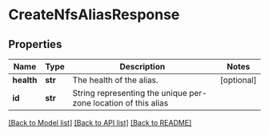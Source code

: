# CreateNfsAliasResponse

## Properties
Name | Type | Description | Notes
------------ | ------------- | ------------- | -------------
**health** | **str** | The health of the alias. | [optional] 
**id** | **str** | String representing the unique per-zone location of this alias | 

[[Back to Model list]](../README.md#documentation-for-models) [[Back to API list]](../README.md#documentation-for-api-endpoints) [[Back to README]](../README.md)


